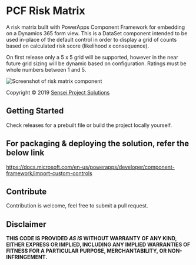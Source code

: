 # PCF Risk Matrix

A risk matrix built with PowerApps Component Framework for embedding on a Dynamics 365 form view.
This is a DataSet component intended to be used in-place of the default control in order to display a grid of counts based on calculated risk score (likelihood x consequence).

On first release only a 5 x 5 grid will be supported, however in the near future grid sizing will be dynamic based on configuration.
Ratings must be whole numbers between 1 and 5.

![Screenshot of risk matrix component](https://i.imgur.com/NVdgq2n.png)

Copyright © 2019 [Sensei Project Solutions](https://www.senseiprojectsolutions.com.au/)

## Getting Started

Check releases for a prebuilt file or build the project locally yourself.

## For packaging & deploying the solution, refer the below link

 https://docs.microsoft.com/en-us/powerapps/developer/component-framework/import-custom-controls 
 
## Contribute

Contribution is welcome, feel free to submit a pull request.

## Disclaimer

**THIS CODE IS PROVIDED *AS IS* WITHOUT WARRANTY OF ANY KIND, EITHER EXPRESS OR IMPLIED, INCLUDING ANY IMPLIED WARRANTIES OF FITNESS FOR A PARTICULAR PURPOSE, MERCHANTABILITY, OR NON-INFRINGEMENT.**
